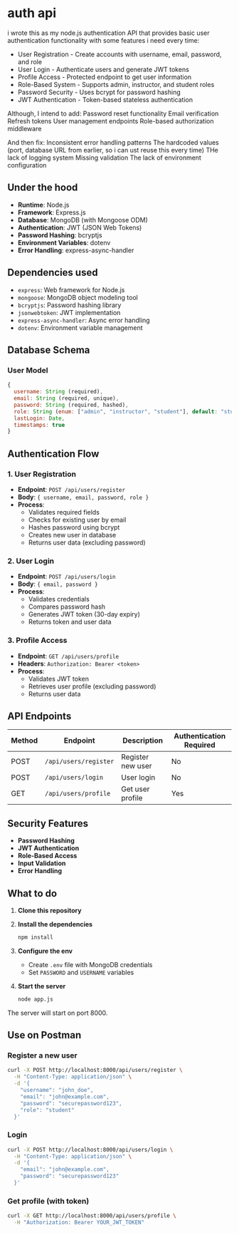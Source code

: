 # auth api

i wrote this as my node.js authentication API that provides basic user authentication functionality with some features i need every time:
- User Registration - Create accounts with username, email, password, and role
- User Login - Authenticate users and generate JWT tokens
- Profile Access - Protected endpoint to get user information
- Role-Based System - Supports admin, instructor, and student roles
- Password Security - Uses bcrypt for password hashing
- JWT Authentication - Token-based stateless authentication


Although, I intend to add:
Password reset functionality
Email verification
Refresh tokens
User management endpoints
Role-based authorization middleware


And then fix:
Inconsistent error handling patterns
The hardcoded values (port, database URL from earlier, so i can ust reuse this every time)
THe lack of logging system
Missing validation
The lack of environment configuration



## Under the hood
- **Runtime**: Node.js
- **Framework**: Express.js
- **Database**: MongoDB (with Mongoose ODM)
- **Authentication**: JWT (JSON Web Tokens)
- **Password Hashing**: bcryptjs
- **Environment Variables**: dotenv
- **Error Handling**: express-async-handler

## Dependencies used

- `express`: Web framework for Node.js
- `mongoose`: MongoDB object modeling tool
- `bcryptjs`: Password hashing library
- `jsonwebtoken`: JWT implementation
- `express-async-handler`: Async error handling
- `dotenv`: Environment variable management

## Database Schema

### User Model
```javascript
{
  username: String (required),
  email: String (required, unique),
  password: String (required, hashed),
  role: String (enum: ["admin", "instructor", "student"], default: "student"),
  lastLogin: Date,
  timestamps: true
}
```

## Authentication Flow

### 1. User Registration
- **Endpoint**: `POST /api/users/register`
- **Body**: `{ username, email, password, role }`
- **Process**:
  - Validates required fields
  - Checks for existing user by email
  - Hashes password using bcrypt
  - Creates new user in database
  - Returns user data (excluding password)

### 2. User Login
- **Endpoint**: `POST /api/users/login`
- **Body**: `{ email, password }`
- **Process**:
  - Validates credentials
  - Compares password hash
  - Generates JWT token (30-day expiry)
  - Returns token and user data

### 3. Profile Access
- **Endpoint**: `GET /api/users/profile`
- **Headers**: `Authorization: Bearer <token>`
- **Process**:
  - Validates JWT token
  - Retrieves user profile (excluding password)
  - Returns user data

## API Endpoints

| Method | Endpoint | Description | Authentication Required |
|--------|----------|-------------|------------------------|
| POST | `/api/users/register` | Register new user | No |
| POST | `/api/users/login` | User login | No |
| GET | `/api/users/profile` | Get user profile | Yes |

## Security Features

- **Password Hashing**
- **JWT Authentication**
- **Role-Based Access**
- **Input Validation**
- **Error Handling**


## What to do

1. **Clone this repository**

2. **Install the dependencies**
   ```bash
   npm install
   ```

3. **Configure the env**
   - Create `.env` file with MongoDB credentials
   - Set `PASSWORD` and `USERNAME` variables

4. **Start the server**
   ```bash
   node app.js
   ```

The server will start on port 8000.

## Use on Postman

### Register a new user
```bash
curl -X POST http://localhost:8000/api/users/register \
  -H "Content-Type: application/json" \
  -d '{
    "username": "john_doe",
    "email": "john@example.com",
    "password": "securepassword123",
    "role": "student"
  }'
```

### Login
```bash
curl -X POST http://localhost:8000/api/users/login \
  -H "Content-Type: application/json" \
  -d '{
    "email": "john@example.com",
    "password": "securepassword123"
  }'
```

### Get profile (with token)
```bash
curl -X GET http://localhost:8000/api/users/profile \
  -H "Authorization: Bearer YOUR_JWT_TOKEN"
```
